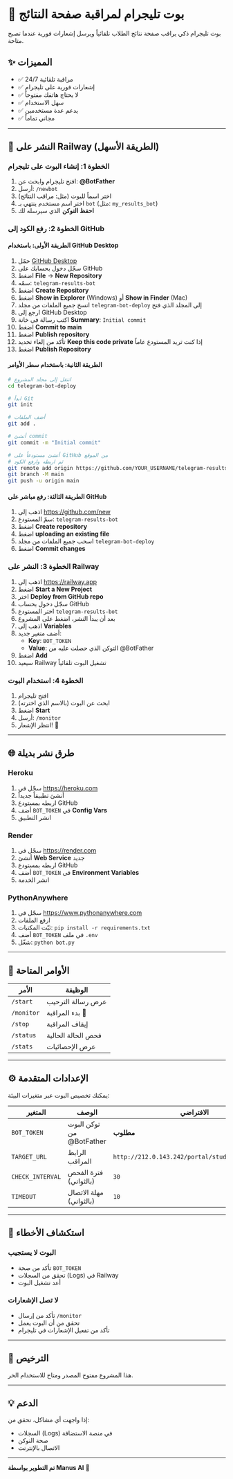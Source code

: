 # 🤖 بوت تليجرام لمراقبة صفحة النتائج

بوت تليجرام ذكي يراقب صفحة نتائج الطلاب تلقائياً ويرسل إشعارات فورية عندما تصبح متاحة.

## ✨ المميزات

- ✅ مراقبة تلقائية 24/7
- ✅ إشعارات فورية على تليجرام
- ✅ لا يحتاج هاتفك مفتوحاً
- ✅ سهل الاستخدام
- ✅ يدعم عدة مستخدمين
- ✅ مجاني تماماً

---

## 🚀 النشر على Railway (الطريقة الأسهل)

### الخطوة 1: إنشاء البوت على تليجرام

1. افتح تليجرام وابحث عن: **@BotFather**
2. أرسل: `/newbot`
3. اختر اسماً للبوت (مثل: مراقب النتائج)
4. اختر اسم مستخدم ينتهي بـ `bot` (مثل: `my_results_bot`)
5. **احفظ التوكن** الذي سيرسله لك

### الخطوة 2: رفع الكود إلى GitHub

#### الطريقة الأولى: باستخدام GitHub Desktop

1. حمّل [GitHub Desktop](https://desktop.github.com/)
2. سجّل دخول بحسابك على GitHub
3. اضغط **File** → **New Repository**
4. سمّه: `telegram-results-bot`
5. اضغط **Create Repository**
6. اضغط **Show in Explorer** (Windows) أو **Show in Finder** (Mac)
7. انسخ جميع الملفات من مجلد `telegram-bot-deploy` إلى المجلد الذي فتح
8. ارجع إلى GitHub Desktop
9. اكتب رسالة في خانة **Summary**: `Initial commit`
10. اضغط **Commit to main**
11. اضغط **Publish repository**
12. تأكد من إلغاء تحديد **Keep this code private** إذا كنت تريد المستودع عاماً
13. اضغط **Publish Repository**

#### الطريقة الثانية: باستخدام سطر الأوامر

```bash
# انتقل إلى مجلد المشروع
cd telegram-bot-deploy

# ابدأ Git
git init

# أضف الملفات
git add .

# أنشئ commit
git commit -m "Initial commit"

# أنشئ مستودعاً على GitHub من الموقع
# ثم اربطه وارفع الكود
git remote add origin https://github.com/YOUR_USERNAME/telegram-results-bot.git
git branch -M main
git push -u origin main
```

#### الطريقة الثالثة: رفع مباشر على GitHub

1. اذهب إلى https://github.com/new
2. سمّ المستودع: `telegram-results-bot`
3. اضغط **Create repository**
4. اضغط **uploading an existing file**
5. اسحب جميع الملفات من مجلد `telegram-bot-deploy`
6. اضغط **Commit changes**

### الخطوة 3: النشر على Railway

1. اذهب إلى https://railway.app
2. اضغط **Start a New Project**
3. اختر **Deploy from GitHub repo**
4. سجّل دخول بحساب GitHub
5. اختر المستودع `telegram-results-bot`
6. بعد أن يبدأ النشر، اضغط على المشروع
7. اذهب إلى **Variables**
8. أضف متغير جديد:
   - **Key**: `BOT_TOKEN`
   - **Value**: التوكن الذي حصلت عليه من @BotFather
9. اضغط **Add**
10. سيعيد Railway تشغيل البوت تلقائياً

### الخطوة 4: استخدام البوت

1. افتح تليجرام
2. ابحث عن البوت (بالاسم الذي اخترته)
3. اضغط **Start**
4. أرسل: `/monitor`
5. انتظر الإشعار! 🎉

---

## 🌐 طرق نشر بديلة

### Heroku

1. سجّل في https://heroku.com
2. أنشئ تطبيقاً جديداً
3. اربطه بمستودع GitHub
4. أضف `BOT_TOKEN` في **Config Vars**
5. انشر التطبيق

### Render

1. سجّل في https://render.com
2. أنشئ **Web Service** جديد
3. اربطه بمستودع GitHub
4. أضف `BOT_TOKEN` في **Environment Variables**
5. انشر الخدمة

### PythonAnywhere

1. سجّل في https://www.pythonanywhere.com
2. ارفع الملفات
3. ثبّت المكتبات: `pip install -r requirements.txt`
4. أضف `BOT_TOKEN` في ملف `.env`
5. شغّل: `python bot.py`

---

## 📱 الأوامر المتاحة

| الأمر | الوظيفة |
|-------|---------|
| `/start` | عرض رسالة الترحيب |
| `/monitor` | بدء المراقبة 🔔 |
| `/stop` | إيقاف المراقبة |
| `/status` | فحص الحالة الحالية |
| `/stats` | عرض الإحصائيات |

---

## ⚙️ الإعدادات المتقدمة

يمكنك تخصيص البوت عبر متغيرات البيئة:

| المتغير | الوصف | الافتراضي |
|---------|--------|-----------|
| `BOT_TOKEN` | توكن البوت من @BotFather | **مطلوب** |
| `TARGET_URL` | الرابط المراقب | `http://212.0.143.242/portal/students/index.php` |
| `CHECK_INTERVAL` | فترة الفحص (بالثواني) | `30` |
| `TIMEOUT` | مهلة الاتصال (بالثواني) | `10` |

---

## 🔧 استكشاف الأخطاء

### البوت لا يستجيب

- تأكد من صحة `BOT_TOKEN`
- تحقق من السجلات (Logs) في Railway
- أعد تشغيل البوت

### لا تصل الإشعارات

- تأكد من إرسال `/monitor`
- تحقق من أن البوت يعمل
- تأكد من تفعيل الإشعارات في تليجرام

---

## 📄 الترخيص

هذا المشروع مفتوح المصدر ومتاح للاستخدام الحر.

---

## 💡 الدعم

إذا واجهت أي مشاكل، تحقق من:
- السجلات (Logs) في منصة الاستضافة
- صحة التوكن
- الاتصال بالإنترنت

---

**تم التطوير بواسطة Manus AI** 🚀

